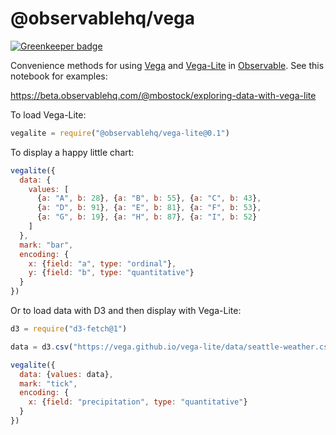 # @observablehq/vega

[![Greenkeeper badge](https://badges.greenkeeper.io/observablehq/vega.svg)](https://greenkeeper.io/)

Convenience methods for using [Vega](https://github.com/vega/vega) and [Vega-Lite](https://github.com/vega/vega-lite) in [Observable](https://observablehq.com). See this notebook for examples:

https://beta.observablehq.com/@mbostock/exploring-data-with-vega-lite

To load Vega-Lite:

```js
vegalite = require("@observablehq/vega-lite@0.1")
```

To display a happy little chart:

```js
vegalite({
  data: {
    values: [
      {a: "A", b: 28}, {a: "B", b: 55}, {a: "C", b: 43},
      {a: "D", b: 91}, {a: "E", b: 81}, {a: "F", b: 53},
      {a: "G", b: 19}, {a: "H", b: 87}, {a: "I", b: 52}
    ]
  },
  mark: "bar",
  encoding: {
    x: {field: "a", type: "ordinal"},
    y: {field: "b", type: "quantitative"}
  }
})
```

Or to load data with D3 and then display with Vega-Lite:

```js
d3 = require("d3-fetch@1")
```
```js
data = d3.csv("https://vega.github.io/vega-lite/data/seattle-weather.csv")
```
```js
vegalite({
  data: {values: data},
  mark: "tick",
  encoding: {
    x: {field: "precipitation", type: "quantitative"}
  }
})
```
